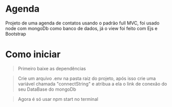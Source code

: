 # **Agenda**
 Projeto de uma agenda de contatos usando o padrão full MVC, foi usado node com mongoDb como banco de dados, já o view foi feito com Ejs e Bootstrap
 
# Como iniciar

> Primeiro baixe as dependências 

> Crie um arquivo .env na pasta raiz do projeto, após isso crie uma variável chamada "connectString" e atribua a ela o link de conexão do seu DataBase do mongoDb

> Agora é só usar npm start no terminal 
